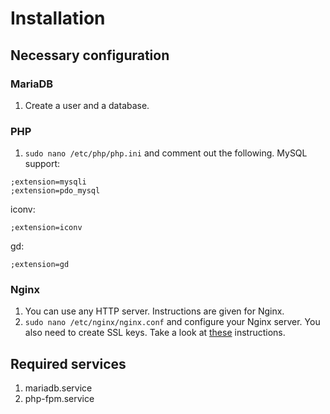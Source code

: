 # Installation
## Necessary configuration
### MariaDB
1. Create a user and a database.

### PHP
1. `sudo nano /etc/php/php.ini` and comment out the following.
MySQL support:
```
;extension=mysqli
;extension=pdo_mysql
```

iconv:
```
;extension=iconv
```

gd:
```
;extension=gd
```

### Nginx
1. You can use any HTTP server. Instructions are given for Nginx.
2. `sudo nano /etc/nginx/nginx.conf` and configure your Nginx server. You also need to create SSL keys. Take a look at [these](https://github.com/matomo-org/matomo-nginx) instructions.

## Required services
1. mariadb.service
2. php-fpm.service
